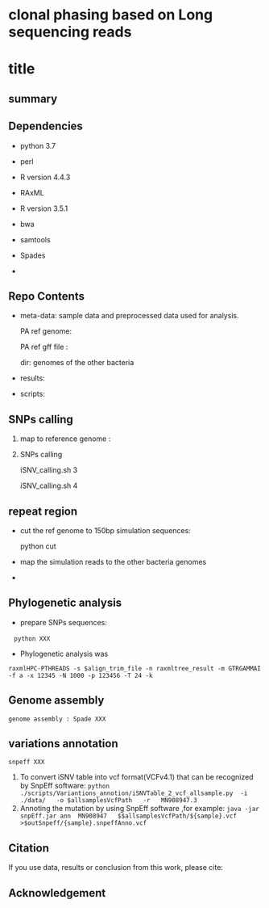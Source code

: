 # clonal phasing based on Long sequencing reads


# 

# title

## summary

## Dependencies

- python 3.7
- perl
- R version 4.4.3

- RAxML
- R version 3.5.1
- bwa
- samtools
- Spades

- 

## Repo Contents

- meta-data: sample data and preprocessed data used for analysis.

  PA ref genome:

  PA ref gff file :

  dir: genomes of the other bacteria 

- results: 

- scripts:

## SNPs calling

1. map to reference genome :

2. SNPs calling 

   iSNV_calling.sh 3

   iSNV_calling.sh 4



## repeat region 

- cut the ref genome to 150bp simulation sequences:

  python  cut 

- map the  simulation reads to the other bacteria genomes

- 



## Phylogenetic analysis

- prepare SNPs sequences:

​     ` python XXX`

- Phylogenetic analysis was 

`raxmlHPC-PTHREADS -s $align_trim_file -n raxmltree_result -m GTRGAMMAI -f a -x 12345 -N 1000 -p 123456 -T 24 -k`



## Genome assembly

`genome assembly : Spade XXX`



## variations annotation

`snpeff XXX`

1. To convert iSNV table into vcf format(VCFv4.1) that can be recognized  by SnpEff software: `python ./scripts/Variantions_annotion/iSNVTable_2_vcf_allsample.py  -i  ./data/   -o $allsamplesVcfPath   -r   MN908947.3`
2. Annoting the mutation by using SnpEff software ,for example: `java -jar snpEff.jar ann  MN908947   $$allsamplesVcfPath/${sample}.vcf    >$outSnpeff/{sample}.snpeffAnno.vcf`

## Citation

If you use data, results or conclusion from this work, please cite:



## Acknowledgement
